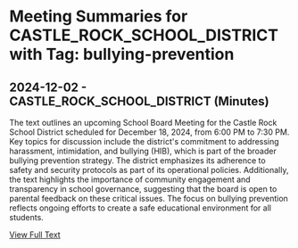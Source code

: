 # Meeting Summaries for CASTLE_ROCK_SCHOOL_DISTRICT with Tag: bullying-prevention

## 2024-12-02 - CASTLE_ROCK_SCHOOL_DISTRICT (Minutes)

The text outlines an upcoming School Board Meeting for the Castle Rock School District scheduled for December 18, 2024, from 6:00 PM to 7:30 PM. Key topics for discussion include the district's commitment to addressing harassment, intimidation, and bullying (HIB), which is part of the broader bullying prevention strategy. The district emphasizes its adherence to safety and security protocols as part of its operational policies. Additionally, the text highlights the importance of community engagement and transparency in school governance, suggesting that the board is open to parental feedback on these critical issues. The focus on bullying prevention reflects ongoing efforts to create a safe educational environment for all students.

[View Full Text](https://raw.githubusercontent.com/VoronoiPerspectives/WashingtonStateSchoolBoardExplorer/refs/heads/main/data/countries/usa/states/wa/counties/cowlitz/school_boards/castle_rock_school_district/2024/processed/2024-12-02-minutes.txt)

